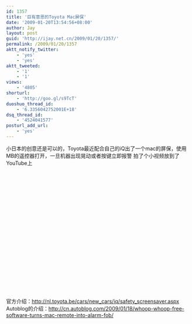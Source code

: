 ```yaml
---
id: 1357
title: '巨有意思的Toyota Mac屏保'
date: '2009-01-20T13:54:56+08:00'
author: Jay
layout: post
guid: 'http://ijay.net.cn/2009/01/20/1357/'
permalink: /2009/01/20/1357
aktt_notify_twitter:
    - 'yes'
    - 'yes'
aktt_tweeted:
    - '1'
    - '1'
views:
    - '4805'
shorturl:
    - 'http://goo.gl/s9TcT'
duoshuo_thread_id:
    - '6.3356042752001E+18'
dsq_thread_id:
    - '4524041577'
posturl_add_url:
    - 'yes'
---
```


小日本的创意还是可以的，Toyota最近配合自己的iQ出了一个mac的屏保，使用MB的遥控器打开，一旦机器出现晃动或者按键立即报警
拍了个小视频放到了YouTube上
<div class="youtube-video"><object width="425" height="344"><param name="movie" value="http://www.youtube.com/v/bZL9WrichBM&amp;hl=zh_CN&amp;fs=1"> </param><param name="allowFullScreen" value="true"> </param><param name="allowscriptaccess" value="always"> </param><embed src="http://www.youtube.com/v/bZL9WrichBM&amp;hl=zh_CN&amp;fs=1" type="application/x-shockwave-flash" allowscriptaccess="always" allowfullscreen="true" width="425" height="344"> </embed></object></div>
官方介绍：<a href="http://nl.toyota.be/cars/new_cars/iq/safety_screensaver.aspx" target="_blank" rel="noopener">http://nl.toyota.be/cars/new_cars/iq/safety_screensaver.aspx</a>
Autoblog的介绍：<a href="http://www.autoblog.com" target="_blank" rel="noopener">http://cn.autoblog.com/2009/01/18/whoop-whoop-free-software-turns-mac-remote-into-alarm-fob/</a>
